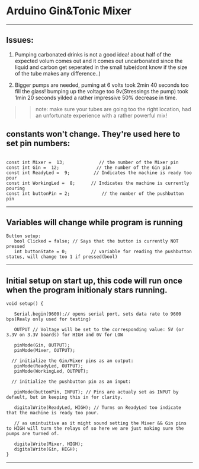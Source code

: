 # Arduino Gin&Tonic Mixer
____
## Issues: 
 1. Pumping carbonated drinks is not a good idea! about half of the expected volum comes out and it comes out uncarbonated since the liquid and carbon get seperated in the small tube(dont know if the size of the tube makes any difference..)

2. Bigger pumps are needed, puming at 6 volts took 2min 40 seconds too fill the glass! bumping up the voltage too 9v(Stressings the pump) took 1min 20 seconds yilded a rather impressive 50% decrease in time.

> > note: make sure your tubes are going too the right location, had an unfortunate experience with a rather powerful mix! 

 ## constants won't change. They're used here to set pin numbers:

```

const int Mixer =  13;             // the number of the Mixer pin
const int Gin =  12;              // the number of the Gin pin
const int ReadyLed =  9;         // Indicates the machine is ready too pour
const int WorkingLed =  8;      // Indicates the machine is currently pouring
const int buttonPin = 2;            // the number of the pushbutton pin
```
_____

## Variables will change while program is running

```
Button setup:
   bool Clicked = false; // Says that the button is currently NOT pressed
   int buttonState = 0;         // variable for reading the pushbutton status, will change too 1 if pressed(bool)
```
____

## Initial setup on start up, this code will run once when the program initionaly stars running.

```
void setup() {

   Serial.begin(9600);// opens serial port, sets data rate to 9600 bps(Realy only used for testing)
   
   OUTPUT // Voltage will be set to the corresponding value: 5V (or 3.3V on 3.3V boards) for HIGH and 0V for LOW
   
   pinMode(Gin, OUTPUT); 
   pinMode(Mixer, OUTPUT);
   
  // initialize the Gin/Mixer pins as an output:
   pinMode(ReadyLed, OUTPUT);
   pinMode(WorkingLed, OUTPUT);
   
  // initialize the pushbutton pin as an input:
  
   pinMode(buttonPin, INPUT); // Pins are actualy set as INPUT by default, but im keeping this in for clarity.
   
   digitalWrite(ReadyLed, HIGH); // Turns on ReadyLed too indicate that the machine is ready too pour.
   
   // as unintuitive as it might sound setting the Mixer && Gin pins to HIGH will turn the relays of so here we are just making sure the pumps are turned of.
   
   digitalWrite(Mixer, HIGH);
   digitalWrite(Gin, HIGH);
}
```

____



